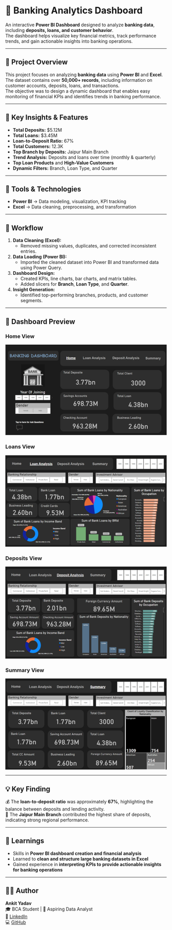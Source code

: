 # 🏦 Banking Analytics Dashboard

An interactive **Power BI Dashboard** designed to analyze **banking data**, including **deposits, loans, and customer behavior**.  
The dashboard helps visualize key financial metrics, track performance trends, and gain actionable insights into banking operations.

---

## 🎯 Project Overview

This project focuses on analyzing **banking data** using **Power BI** and **Excel**.  
The dataset contains over **50,000+ records**, including information on customer accounts, deposits, loans, and transactions.  
The objective was to design a dynamic dashboard that enables easy monitoring of financial KPIs and identifies trends in banking performance.

---

## 🚀 Key Insights & Features

-  **Total Deposits:** $5.12M  
-  **Total Loans:** $3.45M  
-  **Loan-to-Deposit Ratio:** 67%  
-  **Total Customers:** 12.3K  
-  **Top Branch by Deposits:** Jaipur Main Branch  
-  **Trend Analysis:** Deposits and loans over time (monthly & quarterly)  
-  **Top Loan Products** and **High-Value Customers**  
-  **Dynamic Filters:** Branch, Loan Type, and Quarter  

---

## 🧰 Tools & Technologies

- **Power BI** → Data modeling, visualization, KPI tracking  
- **Excel** → Data cleaning, preprocessing, and transformation  

---

## 🧱 Workflow

1. **Data Cleaning (Excel):**  
   - Removed missing values, duplicates, and corrected inconsistent entries.  
2. **Data Loading (Power BI):**  
   - Imported the cleaned dataset into Power BI and transformed data using Power Query.  
3. **Dashboard Design:**  
   - Created KPIs, line charts, bar charts, and matrix tables.  
   - Added slicers for **Branch**, **Loan Type**, and **Quarter**.  
4. **Insight Generation:**  
   - Identified top-performing branches, products, and customer segments.  

---

## 📸 Dashboard Preview

### Home View
![Dashboard Home View](https://github.com/Ankit-0229/Banking-Analytics-Dashboard/blob/main/Dashboard_Home_View.png)

### Loans View
![Dashboard Loans View](https://github.com/Ankit-0229/Banking-Analytics-Dashboard/blob/main/Dashboard_Loans_View.png)


### Deposits View
![Dashboard Deposits View](https://github.com/Ankit-0229/Banking-Analytics-Dashboard/blob/main/Dashboard_Deposits_view.png)

### Summary View
![Dashboard Summary View](https://github.com/Ankit-0229/Banking-Analytics-Dashboard/blob/main/Dashboard_Summary_view.png)

---

## 💡 Key Finding

💰 The **loan-to-deposit ratio** was approximately **67%**, highlighting the balance between deposits and lending activity.  
🏦 The **Jaipur Main Branch** contributed the highest share of deposits, indicating strong regional performance.

---

## 🧠 Learnings

- Skills in **Power BI dashboard creation and financial analysis**  
- Learned to **clean and structure large banking datasets in Excel**  
- Gained experience in **interpreting KPIs to provide actionable insights for banking operations**

---

## 👨‍💻 Author

**Ankit Yadav**  
🎓 BCA Student | 💼 Aspiring Data Analyst  
🔗 [LinkedIn](https://www.linkedin.com/in/ankityadav-data)  
💻 [GitHub](https://github.com/Ankit-0229)
